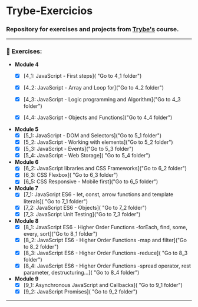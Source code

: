 # Trybe-Exercicios

### Repository for exercises and projects from [Trybe's](https://www.betrybe.com/ "Trybe home page") course.

----

### :book: Exercises:

  * __Module 4__
    - [x] [4_1: JavaScript - First steps]( "Go to 4_1 folder")
    - [x] [4_2: JavaScript - Array and Loop for]("Go to 4_2 folder")
    - [x] [4_3: JavaScript - Logic programming and Algorithm]("Go to 4_3 folder")
    - [x] [4_4: JavaScript - Objects and Functions]("Go to 4_4 folder")


 * __Module 5__
      - [x] [5_1: JavaScript - DOM and Selectors]("Go to 5_1 folder")
      - [x] [5_2: JavaScript - Working with elements]("Go to 5_2 folder")
      - [x] [5_3: JavaScript - Events]("Go to 5_3 folder")
      - [x] [5_4: JavaScript - Web Storage]( "Go to 5_4 folder")
    
* __Module 6__
    - [x] [6_2: JavaScript libraries and CSS Frameworks]("Go to 6_2 folder")
    - [x] [6_3: CSS Flexbox]( "Go to 6_3 folder")
    - [x] [6_5: CSS Responsive - Mobile first]("Go to 6_5 folder")
 
* __Module 7__
    - [x] [7_1: JavaScript ES6 - let, const, arrow functions and template literals]( "Go to 7_1 folder")
    - [x] [7_2: JavaScript ES6 - Objects]( "Go to 7_2 folder")
    - [x] [7_3: JavaScript Unit Testing]("Go to 7_3 folder")

* __Module 8__
    - [x] [8_1: JavaScript ES6 - Higher Order Functions -forEach, find, some, every, sort]("Go to 8_1 folder")
    - [X] [8_2: JavaScript ES6 - Higher Order Functions -map and filter]("Go to 8_2 folder")
    - [X] [8_3: JavaScript ES6 - Higher Order Functions -reduce]( "Go to 8_3 folder")
    - [X] [8_4: JavaScript ES6 - Higher Order Functions -spread operator, rest parameter, destructuring...]( "Go to 8_4 folder")

* __Module 9__
    - [x] [9_1: Asynchronous JavaScript and Callbacks]( "Go to 9_1 folder")
    - [x] [9_2: JavaScript Promises]( "Go to 9_2 folder")

----